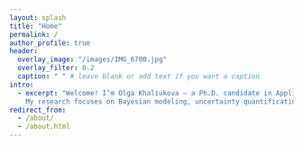 ```yaml
---
layout: splash
title: "Home"
permalink: /
author_profile: true
header:
  overlay_image: "/images/IMG_6700.jpg"
  overlay_filter: 0.2
  caption: " " # leave blank or add text if you want a caption
intro:
  - excerpt: "Welcome! I’m Olga Khaliukova — a Ph.D. candidate in Applied Statistics at the Colorado School of Mines.  
    My research focuses on Bayesian modeling, uncertainty quantification, and data-driven risk assessment with applications in environmental and financial systems."
redirect_from:
  - /about/
  - /about.html
---
```

